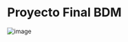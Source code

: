﻿# Proyecto Final BDM
![image](https://github.com/user-attachments/assets/e934f923-4c18-4b3c-9d3e-23bbfcac6fb5)
